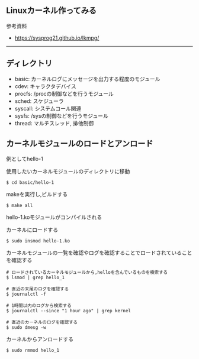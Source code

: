 ## Linuxカーネル作ってみる

参考資料
- https://sysprog21.github.io/lkmpg/

---

## ディレクトリ

- basic: カーネルログにメッセージを出力する程度のモジュール
- cdev: キャラクタデバイス
- procfs: /procの制御などを行うモジュール
- sched: スケジューラ
- syscall: システムコール関連
- sysfs: /sysの制御などを行うモジュール
- thread: マルチスレッド, 排他制御

## カーネルモジュールのロードとアンロード

例としてhello-1

使用したいカーネルモジュールのディレクトリに移動
```
$ cd basic/hello-1
```

makeを実行し,ビルドする
```
$ make all
```

hello-1.koモジュールがコンパイルされる

カーネルにロードする
```
$ sudo insmod hello-1.ko
```

カーネルモジュールの一覧を確認やログを確認することでロードされていることを確認する
```
# ロードされているカーネルモジュールから,helloを含んでいるものを検索する
$ lsmod | grep hello_1

# 直近の末尾のログを確認する
$ journalctl -f

# 1時間以内のログから検索する
$ journalctl --since "1 hour ago" | grep kernel

# 直近のカーネルのログを確認する
$ sudo dmesg -w
```

カーネルからアンロードする
```
$ sudo rmmod hello_1
```
